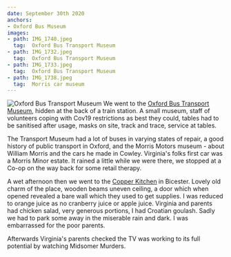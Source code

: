 ```yaml
---
date: September 30th 2020
anchors:
- Oxford Bus Museum
images:
- path: IMG_1740.jpeg
  tag:  Oxford Bus Transport Museum
- path: IMG_1732.jpeg
  tag:  Oxford Bus Transport Museum
- path: IMG_1733.jpeg
  tag:  Oxford Bus Transport Museum
- path: IMG_1738.jpeg
  tag:  Morris car museum
---
```

![Oxford Bus Transport Museum](IMG_1740.jpeg)
We went to the [Oxford Bus Transport Museum](https://www.oxfordbusmuseum.org), hidden at the back of a train station. A small museum, staff of volunteers coping with Cov19 restrictions as best they could, tables had to be sanitised after usage, masks on site, track and trace, service at tables.

The Transport Museum had a lot of buses in varying states of repair, a good history of public transport in Oxford, and the Morris Motors museum - about William Morris and the cars he made in Cowley. Virginia's folks first car was a Morris Minor estate. It rained a little while we were there, we stopped at a Co-op on the way back for some retail therapy.

A wet afternoon then we went to the [Copper Kitchen](https://copperkitchenbicester.co.uk) in Bicester. Lovely old charm of the place, wooden beams uneven ceiling, a door which when opened revealed a bare wall which they used to get supplies. I was reduced to orange juice as no cranberry juice or apple juice. Virginia and parents had chicken salad, very generous portions, I had Croatian goulash. Sadly we had to park some away in the miserable rain and dark. I was embarrassed for the poor parents.

Afterwards Virginia's parents checked the TV was working to its full potential by watching Midsomer Murders.
